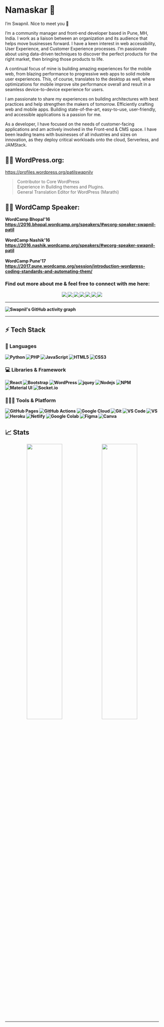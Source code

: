 # Namaskar 🙏 

I’m Swapnil. Nice to meet you 🙂

I’m a community manager and front-end developer based in Pune, MH, India. I work as a liaison between an organization and its audience that helps move businesses forward. I have a keen interest in web accessibility, User Experience, and Customer Experience processes. I’m passionate about using data-driven techniques to discover the perfect products for the right market, then bringing those products to life.

A continual focus of mine is building amazing experiences for the mobile web, from blazing performance to progressive web apps to solid mobile user experiences. This, of course, translates to the desktop as well, where optimizations for mobile improve site performance overall and result in a seamless device-to-device experience for users. 

I am passionate to share my experiences on building architectures with best practices and help strengthen the makers of tomorrow.
Efficiently crafting web and mobile apps. Building state-of-the-art, easy-to-use, user-friendly, and accessible applications is a passion for me.

As a developer, I have focused on the needs of customer-facing applications and am actively involved in the Front-end & CMS space. I have been leading teams with businesses of all industries and sizes on innovation, as they deploy critical workloads onto the cloud, Serverless, and JAMStack.

## 👨‍💻 WordPress.org:

https://profiles.wordpress.org/patilswapnilv <br>
> Contributor to Core WordPress <br>
> Experience in Building themes and Plugins. <br>
> General Translation Editor for WordPress (Marathi) <br>

## 👨‍💻 WordCamp Speaker:

<b>WordCamp Bhopal'16<b> <br>
https://2016.bhopal.wordcamp.org/speakers/#wcorg-speaker-swapnil-patil <br><br>
<b>WordCamp Nashik'16</b><br>
https://2016.nashik.wordcamp.org/speakers/#wcorg-speaker-swapnil-patil<br><br>
<b>WordCamp Pune'17</b><br>
https://2017.pune.wordcamp.org/session/introduction-wordpress-coding-standards-and-automating-them/<br>


### Find out more about me & feel free to connect with me here:

<p align="center">
	<a href="https://www.linkedin.com/in/patilswapnilv/">
		<img src="https://img.shields.io/badge/LinkedIn-0077B5?style=for-the-badge&logo=linkedin&logoColor=white" />
	</a>
	<a href="https://twitter.com/patilswapnilv">
		<img src="https://img.shields.io/badge/Twitter-1DA1F2?style=for-the-badge&logo=twitter&logoColor=white" />
	</a>
	<a href="https://www.instagram.com/patilswapnilv/">
		<img src="https://img.shields.io/badge/Instagram-E4405F?style=for-the-badge&logo=instagram&logoColor=white" />
	</a>
	<a href="https://dev.to/patilswapnilv">
		<img src="https://img.shields.io/badge/dev.to-0A0A0A?style=for-the-badge&logo=devdotto&logoColor=white" />
	</a>
  <a href="https://swapnilpatil.in/">
		<img src="https://img.shields.io/badge/blog-1AA260?style=for-the-badge&logo=wordpress&logoColor=white" />
	</a> 
	</a> <a href="https://profiles.wordpress.org/patilswapnilv/">
		<img src="https://img.shields.io/badge/WordPress-0073AA?style=for-the-badge&logo=wordpress&logoColor=white" />
	</a>
	</a> <a href="https://github.com/patilswapnilv/">
		<img src="https://img.shields.io/badge/Github-0e0e0e?style=for-the-badge&logo=Github&logoColor=white" />
	</a>
</p>

---

![Swapnil's GitHub activity graph](https://activity-graph.herokuapp.com/graph?username=patilswapnilv&hide_border=true&theme=redical)

---

## ⚡ Tech Stack

### 🚀 Languages

![Python](https://img.shields.io/badge/Python-ED8B00?style=for-the-badge&logo=python&logoColor=306998)
![PHP](https://img.shields.io/badge/PHP-FFD43B?style=for-the-badge&logo=php&logoColor=306998)
![JavaScript](https://img.shields.io/badge/JavaScript-323330?style=for-the-badge&logo=javascript&logoColor=F7DF1E)
![HTML5](https://img.shields.io/badge/HTML5-E34F26?style=for-the-badge&logo=html5&logoColor=white)
![CSS3](https://img.shields.io/badge/CSS3-1572B6?style=for-the-badge&logo=css3&logoColor=white)

### 💻 Libraries & Framework

![React](https://img.shields.io/badge/React-20232A?style=for-the-badge&logo=react&logoColor=61DAFB)
![Bootstrap](https://img.shields.io/badge/Bootstrap-563D7C?style=for-the-badge&logo=bootstrap&logoColor=white)
![WordPress](https://img.shields.io/badge/WordPress-0e0e0e?style=for-the-badge&logo=wordpress&logoColor=white)
![jquey](https://img.shields.io/badge/jQuery-0769AD?style=for-the-badge&logo=jquery&logoColor=white)
![Nodejs](https://img.shields.io/badge/Node.js-339933?style=for-the-badge&logo=nodedotjs&logoColor=white)
![NPM](https://img.shields.io/badge/npm-CB3837?style=for-the-badge&logo=npm&logoColor=white)
![Material UI](https://img.shields.io/badge/Material--UI-0081CB?style=for-the-badge&logo=material-ui&logoColor=white)
![Socket.io](https://img.shields.io/badge/Socket.io-010101?&style=for-the-badge&logo=Socket.io&logoColor=white)

### 🧑🏻‍💻 Tools & Platform

![GitHub Pages](https://img.shields.io/badge/GitHub_Pages-100000?style=for-the-badge&logo=github&logoColor=white)
![GitHub Actions](https://img.shields.io/badge/GitHub_Actions-2088FF?style=for-the-badge&logo=github-actions&logoColor=white)
![Google Cloud](https://img.shields.io/badge/Google_Cloud-4285F4?style=for-the-badge&logo=google-cloud&logoColor=white)
![Git](https://img.shields.io/badge/Git-F05032?style=for-the-badge&logo=git&logoColor=white)
![VS Code](https://img.shields.io/badge/Visual_Studio_Code-0078D4?style=for-the-badge&logo=visual%20studio%20code&logoColor=white)
![VS](https://img.shields.io/badge/Visual_Studio-5C2D91?style=for-the-badge&logo=visual%20studio&logoColor=white)
![Heroku](https://img.shields.io/badge/Heroku-430098?style=for-the-badge&logo=heroku&logoColor=white)
![Netlify](https://img.shields.io/badge/Netlify-00C7B7?style=for-the-badge&logo=netlify&logoColor=white)
![Google Colab](https://img.shields.io/badge/Colab-F9AB00?style=for-the-badge&logo=googlecolab&color=525252)
![Figma](https://img.shields.io/badge/Figma-F24E1E?style=for-the-badge&logo=figma&logoColor=white)
![Canva](https://img.shields.io/badge/Canva-%2300C4CC.svg?&style=for-the-badge&logo=Canva&logoColor=white)

## 📈 Stats

<p align="center">
  <img width="48%" src="https://github-readme-stats.vercel.app/api?username=patilswapnilv&show_icons=true&hide_border=true&theme=radical" />
  <img width="48%" src="https://github-readme-streak-stats.herokuapp.com/?user=patilswapnilv&hide_border=true&theme=radical" />
</p>

---
